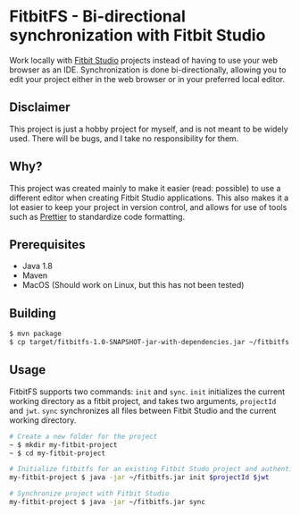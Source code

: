 # FitbitFS - Bi-directional synchronization with Fitbit Studio

Work locally with [Fitbit Studio](https://studio.fitbit.com) projects instead of having to use your web browser as an IDE. Synchronization is done bi-directionally, allowing you to edit your project either in the web browser or in your preferred local editor.

## Disclaimer

This project is just a hobby project for myself, and is not meant to be widely used. There will be bugs, and I take no responsibility for them.

## Why?

This project was created mainly to make it easier (read: possible) to use a different editor when creating Fitbit Studio applications. This also makes it a lot easier to keep your project in version control, and allows for use of tools such as [Prettier](https://prettier.io/) to standardize code formatting.

## Prerequisites

- Java 1.8
- Maven
- MacOS (Should work on Linux, but this has not been tested)

## Building

```bash
$ mvn package
$ cp target/fitbitfs-1.0-SNAPSHOT-jar-with-dependencies.jar ~/fitbitfs.jar
```

## Usage

FitbitFS supports two commands: `init` and `sync`. `init` initializes the current working directory as a fitbit project, and takes two arguments, `projectId` and `jwt`. `sync` synchronizes all files between Fitbit Studio and the current working directory.

```bash
# Create a new folder for the project
~ $ mkdir my-fitbit-project
~ $ cd my-fitbit-project

# Initialize fitbitfs for an existing Fitbit Studo project and authentication token
my-fitbit-project $ java -jar ~/fitbitfs.jar init $projectId $jwt

# Synchronize project with Fitbit Studio
my-fitbit-project $ java -jar ~/fitbitfs.jar sync
```
